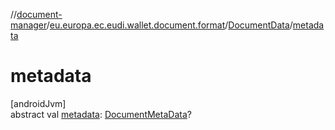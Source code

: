 //[document-manager](../../../index.md)/[eu.europa.ec.eudi.wallet.document.format](../index.md)/[DocumentData](index.md)/[metadata](metadata.md)

# metadata

[androidJvm]\
abstract val [metadata](metadata.md): [DocumentMetaData](../../eu.europa.ec.eudi.wallet.document.metadata/-document-meta-data/index.md)?
